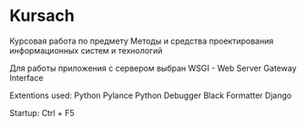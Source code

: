 # Kursach
Курсовая работа по предмету Методы и средства проектирования информационных систем и технологий

Для работы приложения с сервером выбран WSGI - Web Server Gateway Interface


Extentions used:
Python
Pylance
Python Debugger
Black Formatter
Django

Startup:
Ctrl + F5